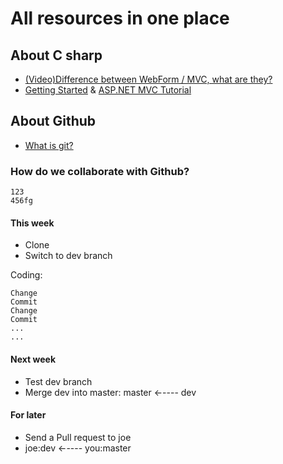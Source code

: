# All resources in one place

## About C sharp
  - [(Video)Difference between WebForm / MVC, what are they?](http://www.asp.net/aspnet/overview/making-websites-with-aspnet/making-websites-with-aspnet)
  - [Getting Started](http://www.asp.net/mvc/overview/getting-started/introduction/getting-started) & [ASP.NET MVC Tutorial](http://www.w3schools.com/aspnet/mvc_intro.asp)

## About Github
  - [What is git?](https://github.com/sfpprxy/myhub/blob/master/all-in-one/git.pdf)

### How do we collaborate with Github?
    123
    456fg
#### This week
  - Clone
  - Switch to dev branch

Coding:

    Change
    Commit
    Change
    Commit
    ...
    ...


#### Next week
  - Test dev branch
  - Merge dev into master: master ←---- dev


#### For later
  - Send a Pull request to joe
  - joe:dev ←---- you:master

